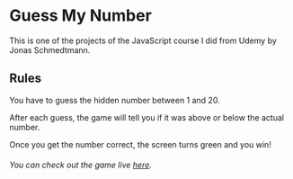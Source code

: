 # Guess My Number
This is one of the projects of the JavaScript course I did from Udemy by Jonas Schmedtmann.

## Rules

You have to guess the hidden number between 1 and 20. 

After each guess, the game will tell you if it was above or below the actual number. 

Once you get the number correct, the screen turns green and you win!

###### You can check out the game live [here](https://hidden-number-guess.netlify.app/).

